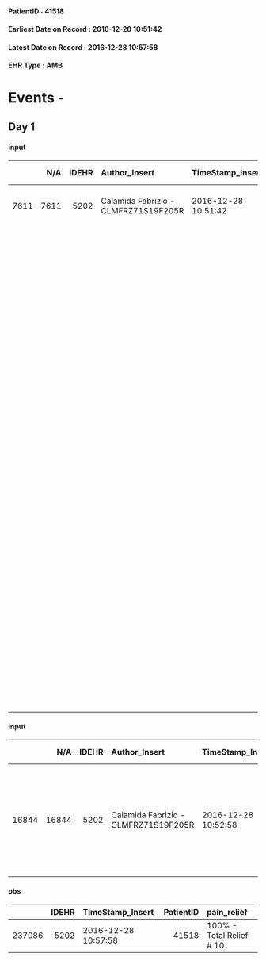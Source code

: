 
#### PatientID : 41518
#### Earliest Date on Record : 2016-12-28 10:51:42
#### Latest Date on Record : 2016-12-28 10:57:58
#### EHR Type : AMB

# Events - 

## Day 1

#### input
|      |    N/A |   IDEHR | Author_Insert                        | TimeStamp_Insert    |   IDAccess | EHRType   |   PatientID |   IDDigitalSignDocument | persone_vicine   |   Unnamed: 0_y |   IDANAMNESI_MED |   Non_Rilevabile_y | Note_Non_Rilevabile_y   | diagnosis                                                                                                                                                                                                                                                                                      |
|-----:|-------:|--------:|:-------------------------------------|:--------------------|-----------:|:----------|------------:|------------------------:|:-----------------|---------------:|-----------------:|-------------------:|:------------------------|:-----------------------------------------------------------------------------------------------------------------------------------------------------------------------------------------------------------------------------------------------------------------------------------------------|
| 7611 |   7611 |    5202 | Calamida Fabrizio - CLMFRZ71S19F205R | 2016-12-28 10:51:42 |      58161 | AMB       |       41518 |                  596215 | N/A              |           9578 |             5676 |                  0 | NR                      | 29/4/15: biopsia lesione cavo orale: carcinoma spinocellulare.                                                                                                                                                                                                                                 |
|      |        |         |                                      |                     |            |           |             |                         |                  |                |                  |                    |                         | 8/5/15: RMN: formazione guancia sin che erode la mandibola, infiltra le strutture adiacenti (massetere, parotide, muscolo pterigoideo, lingua, orofaringe e base cranio con dubbia invasione peridurale); non piani di clivaggio rispetto alla carotide int. ed est.; linfonodi patologici LC. |
|      |        |         |                                      |                     |            |           |             |                         |                  |                |                  |                    |                         | 29/5/15: Posizionata PEG.Effettuati 3 cicli TCF con RP della lesione primitiva e delle adenopatie                                                                                                                                                                                              |
|      |        |         |                                      |                     |            |           |             |                         |                  |                |                  |                    |                         | 30/9/15 al 19/11/15: RT su capo-collo tot 70 Gy                                                                                                                                                                                                                                                |
|      |        |         |                                      |                     |            |           |             |                         |                  |                |                  |                    |                         | Successiva PRO loco-regionale                                                                                                                                                                                                                                                                  |
|      |        |         |                                      |                     |            |           |             |                         |                  |                |                  |                    |                         |                                                                                                                                                                                                                                                                                                |
|      |        |         |                                      |                     |            |           |             |                         |                  |                |                  |                    |                         | Patologie associate: PTCA + stent per cardiopatia ischemica nel 2007; appendicectomia e tonsillectomia; protesi d'anca sin; fumo 20 sig/die per 40 anni.                                                                                                                                       |

#### input
|       |    N/A |   IDEHR | Author_Insert                        | TimeStamp_Insert    |   IDAccess | EHRType   |   PatientID |   IDDigitalSignDocument | persone_vicine   |   Unnamed: 0_y.1 |   IDDIAGNOSI_ICD |   Non_Rilevabile_y.1 | Note_Non_Rilevabile_y.1   | I_ICD                                                    | II_ICD                                                                                         | III_ICD                                       | IV_ICD                  | I_Anno   | I_Mese   |
|------:|-------:|--------:|:-------------------------------------|:--------------------|-----------:|:----------|------------:|------------------------:|:-----------------|-----------------:|-----------------:|---------------------:|:--------------------------|:---------------------------------------------------------|:-----------------------------------------------------------------------------------------------|:----------------------------------------------|:------------------------|:---------|:---------|
| 16844 |  16844 |    5202 | Calamida Fabrizio - CLMFRZ71S19F205R | 2016-12-28 10:52:58 |      69952 | AMB       |       41518 |                  596216 | N/A              |             2405 |             2405 |                    0 | NR                        | 1459 - Tumori maligni della bocca - non specificata#2515 | 1960 - Tumori maligni secondari e non specificati dei linfonodi di testa - faccia e collo#2140 | V667 - Trattamento per cure palliative#2402=0 | 7994 - Cachessia#2765=0 | 2015#55  | 02#02    |

#### obs
|        |   IDEHR | TimeStamp_Insert    |   PatientID | pain_relief              |
|-------:|--------:|:--------------------|------------:|:-------------------------|
| 237086 |    5202 | 2016-12-28 10:57:58 |       41518 | 100% - Total Relief # 10 |


